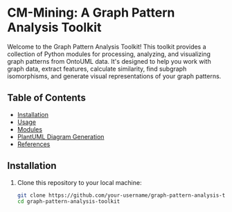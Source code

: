 # CM-Mining: A Graph Pattern Analysis Toolkit

Welcome to the Graph Pattern Analysis Toolkit! This toolkit provides a collection of Python modules for processing, analyzing, and visualizing graph patterns from OntoUML data. It's designed to help you work with graph data, extract features, calculate similarity, find subgraph isomorphisms, and generate visual representations of your graph patterns.

## Table of Contents

- [Installation](#installation)
- [Usage](#usage)
- [Modules](#modules)
- [PlantUML Diagram Generation](#plantuml-diagram-generation)
- [References](#references)

## Installation

1. Clone this repository to your local machine:
   ```bash
   git clone https://github.com/your-username/graph-pattern-analysis-toolkit.git
   cd graph-pattern-analysis-toolkit
